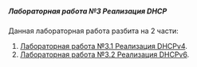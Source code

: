 ##### Лабораторная работа №3 Реализация DHCP

Данная лабораторная работа разбита на 2 части:

1. [Лабораторная работа №3.1 Реализация DHCPv4](Lab3.1/).
2. [Лабораторная работа №3.2 Реализация DHCPv6](Lab3.2/).
